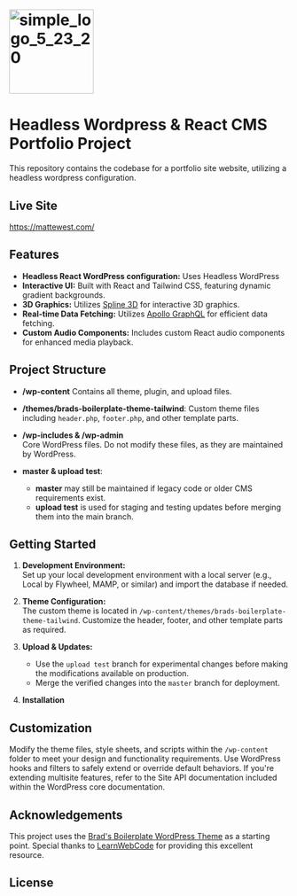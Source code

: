 # <img width="152" alt="simple_logo_5_23_20" src="https://github.com/user-attachments/assets/a15f1a22-4c65-4c66-bd84-b033f22a9565" />


# Headless Wordpress & React CMS Portfolio Project

This repository contains the codebase for a portfolio site website, utilizing a headless wordpress configuration.

## Live Site

https://mattewest.com/

## Features

- **Headless React WordPress configuration:** Uses Headless WordPress
- **Interactive UI:** Built with React and Tailwind CSS, featuring dynamic gradient backgrounds.
- **3D Graphics:** Utilizes [Spline 3D](https://spline.design/) for interactive 3D graphics.
- **Real-time Data Fetching:** Utilizes [Apollo GraphQL](https://www.apollographql.com/) for efficient  data fetching.
- **Custom Audio Components:** Includes custom React audio components for enhanced media playback.

## Project Structure

- **/wp-content** Contains all theme, plugin, and upload files.

- **/themes/brads-boilerplate-theme-tailwind**: Custom theme files including `header.php`, `footer.php`, and other template parts.
  
- **/wp-includes & /wp-admin**  
  Core WordPress files. Do not modify these files, as they are maintained by WordPress.

- **master & upload test**:  
  - **master** may still be maintained if legacy code or older CMS requirements exist.
  - **upload test** is used for staging and testing updates before merging them into the main branch.

## Getting Started

1. **Development Environment:**  
   Set up your local development environment with a local server (e.g., Local by Flywheel, MAMP, or similar) and import the database if needed.

2. **Theme Configuration:**  
   The custom theme is located in `/wp-content/themes/brads-boilerplate-theme-tailwind`. Customize the header, footer, and other template parts as required.

3. **Upload & Updates:**  
   - Use the `upload test` branch for experimental changes before making the modifications available on production.
   - Merge the verified changes into the `master` branch for deployment.

4. **Installation**
  
## Customization

Modify the theme files, style sheets, and scripts within the `/wp-content` folder to meet your design and functionality requirements. Use WordPress hooks and filters to safely extend or override default behaviors. If you're extending multisite features, refer to the Site API documentation included within the WordPress core documentation.

## Acknowledgements

This project uses the [Brad's Boilerplate WordPress Theme](https://github.com/LearnWebCode/brads-boilerplate-wordpress) as a starting point. Special thanks to [LearnWebCode](https://github.com/LearnWebCode) for providing this excellent resource.

## License
